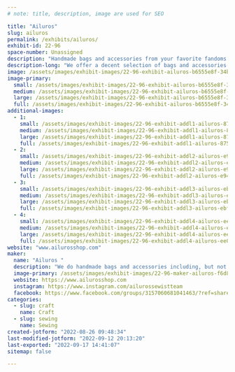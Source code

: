 ```yaml
---
# note: title, description, image are used for SEO

title: "Ailuros"
slug: ailuros
permalink: /exhibits/ailuros/
exhibit-id: 22-96
space-number: Unassigned
description: "Handmade bags and accessories from your favorite fandoms."
description-long: "We offer a decent selection of bags and accessories in a long range of custom prints and take custom orders as well. "
image: /assets/images/exhibit-images/22-96-exhibit-ailuros-b6555e8f-34b7-462d-aa4b-ae58f5b2db8e-large.png
image-primary: 
  small: /assets/images/exhibit-images/22-96-exhibit-ailuros-b6555e8f-34b7-462d-aa4b-ae58f5b2db8e-small.png
  medium: /assets/images/exhibit-images/22-96-exhibit-ailuros-b6555e8f-34b7-462d-aa4b-ae58f5b2db8e-medium.png
  large: /assets/images/exhibit-images/22-96-exhibit-ailuros-b6555e8f-34b7-462d-aa4b-ae58f5b2db8e-large.png
  full: /assets/images/exhibit-images/22-96-exhibit-ailuros-b6555e8f-34b7-462d-aa4b-ae58f5b2db8e-full.png
additional-images: 
  - 1:
    small: /assets/images/exhibit-images/22-96-exhibit-addl1-ailuros-8753a750-9e4c-40c6-b665-d7b37626e473-small.jpeg
    medium: /assets/images/exhibit-images/22-96-exhibit-addl1-ailuros-8753a750-9e4c-40c6-b665-d7b37626e473-medium.jpeg
    large: /assets/images/exhibit-images/22-96-exhibit-addl1-ailuros-8753a750-9e4c-40c6-b665-d7b37626e473-large.jpeg
    full: /assets/images/exhibit-images/22-96-exhibit-addl1-ailuros-8753a750-9e4c-40c6-b665-d7b37626e473-full.jpeg
  - 2:
    small: /assets/images/exhibit-images/22-96-exhibit-addl2-ailuros-e9449128-024e-474a-a0f8-7e23243fca6c-small.jpeg
    medium: /assets/images/exhibit-images/22-96-exhibit-addl2-ailuros-e9449128-024e-474a-a0f8-7e23243fca6c-medium.jpeg
    large: /assets/images/exhibit-images/22-96-exhibit-addl2-ailuros-e9449128-024e-474a-a0f8-7e23243fca6c-large.jpeg
    full: /assets/images/exhibit-images/22-96-exhibit-addl2-ailuros-e9449128-024e-474a-a0f8-7e23243fca6c-full.jpeg
  - 3:
    small: /assets/images/exhibit-images/22-96-exhibit-addl3-ailuros-ebf2e31c-9f78-47c0-b954-6e6e6b5699cd-small.jpeg
    medium: /assets/images/exhibit-images/22-96-exhibit-addl3-ailuros-ebf2e31c-9f78-47c0-b954-6e6e6b5699cd-medium.jpeg
    large: /assets/images/exhibit-images/22-96-exhibit-addl3-ailuros-ebf2e31c-9f78-47c0-b954-6e6e6b5699cd-large.jpeg
    full: /assets/images/exhibit-images/22-96-exhibit-addl3-ailuros-ebf2e31c-9f78-47c0-b954-6e6e6b5699cd-full.jpeg
  - 4:
    small: /assets/images/exhibit-images/22-96-exhibit-addl4-ailuros-ee012f76-86da-4470-9676-2fb46bddaf42-small.jpeg
    medium: /assets/images/exhibit-images/22-96-exhibit-addl4-ailuros-ee012f76-86da-4470-9676-2fb46bddaf42-medium.jpeg
    large: /assets/images/exhibit-images/22-96-exhibit-addl4-ailuros-ee012f76-86da-4470-9676-2fb46bddaf42-large.jpeg
    full: /assets/images/exhibit-images/22-96-exhibit-addl4-ailuros-ee012f76-86da-4470-9676-2fb46bddaf42-full.jpeg
website: "www.ailurosshop.com"
maker: 
  name: "Ailuros "
  description: "We do handmade bags and accessories including, but not limited to; hand bags, wallets, dice bags, headbands and switch cases. "
  image-primary: /assets/images/exhibit-images/22-96-maker-ailuros-f6d8f31d-e072-4ccf-8ef7-994c0ff3f038-medium.jpeg
  website: https://www.ailurosshop.com
  instagram: https://www.instagram.com/ailurossewistteam
  facebook: https://www.facebook.com/groups/3157060681041463/?ref=share
categories: 
  - slug: craft
    name: Craft
  - slug: sewing
    name: Sewing
created-jotform: "2022-08-26 09:48:34"
last-modified-jotform: "2022-09-12 20:13:20"
last-exported: "2022-09-17 14:41:07"
sitemap: false

---
```

